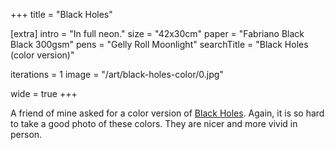+++
title = "Black Holes"

[extra]
intro = "In full neon."
size = "42x30cm"
paper = "Fabriano Black Black 300gsm"
pens = "Gelly Roll Moonlight"
searchTitle = "Black Holes (color version)"

iterations = 1
image = "/art/black-holes-color/0.jpg"

wide = true
+++

A friend of mine asked for a color version of [Black Holes](/art/black-holes/). Again, it is so hard to take a good photo of these colors. They are nicer and more vivid in person.
